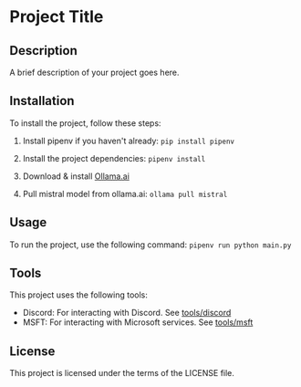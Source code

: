 # Project Title

## Description

A brief description of your project goes here.

## Installation

To install the project, follow these steps:

1. Install pipenv if you haven't already: `pip install pipenv`
2. Install the project dependencies: `pipenv install`

3. Download & install [Ollama.ai](https://ollama.ai/)

4. Pull mistral model from ollama.ai: `ollama pull mistral`

## Usage

To run the project, use the following command: `pipenv run python main.py`

## Tools

This project uses the following tools:

- Discord: For interacting with Discord. See [tools/discord](tools/discord)
- MSFT: For interacting with Microsoft services. See [tools/msft](tools/msft)

## License

This project is licensed under the terms of the LICENSE file.

```

```
